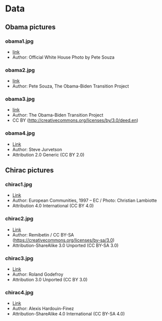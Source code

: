 # Data

## Obama pictures

### obama1.jpg

- [link](https://en.wikipedia.org/wiki/File:President_Barack_Obama.jpg)
- Author: Official White House Photo by Pete Souza

### obama2.jpg

- [link](https://commons.wikimedia.org/wiki/File:Official_portrait_of_Barack_Obama.jpg)
- Author: Pete Souza, The Obama-Biden Transition Project

### obama3.jpg

- [link](https://commons.wikimedia.org/wiki/File:Poster-sized_portrait_of_Barack_Obama_OrigRes.jpg)
- Author: The Obama-Biden Transition Project
- CC BY (http://creativecommons.org/licenses/by/3.0/deed.en)

### obama4.jpg

- [Link](https://www.flickr.com/photos/jurvetson/2175936409)
- Author: Steve Jurvetson
- Attribution 2.0 Generic (CC BY 2.0)

## Chirac pictures

### chirac1.jpg

- [Link](https://commons.wikimedia.org/wiki/File:Jacques_Chirac_(1997).jpg)
- Author: European Communities, 1997 – EC / Photo: Christian Lambiotte
- Attribution 4.0 International (CC BY 4.0)

### chirac2.jpg

- [Link](https://commons.wikimedia.org/wiki/File:Jacques_Chirac_2.jpg)
- Author: Remibetin / CC BY-SA (https://creativecommons.org/licenses/by-sa/3.0)
- Attribution-ShareAlike 3.0 Unported (CC BY-SA 3.0)

### chirac3.jpg

- [Link](https://de.wikipedia.org/wiki/Datei:Jacques_Chirac_1997.jpg)
- Author: Roland Godefroy
- Attribution 3.0 Unported (CC BY 3.0)

### chirac4.jpg

- [Link](https://commons.wikimedia.org/wiki/File:Anne_Hardouin-Finez_avec_Jacques_Chirac_(cropped).jpg)
- Author: Alexis Hardouin-Finez
- Attribution-ShareAlike 4.0 International (CC BY-SA 4.0)

